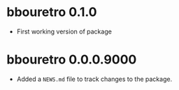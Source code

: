 <!-- NEWS.md is maintained by https://fledge.cynkra.com, contributors should not edit this file -->

# bbouretro 0.1.0

- First working version of package

# bbouretro 0.0.0.9000

- Added a `NEWS.md` file to track changes to the package.
